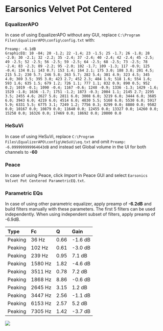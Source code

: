 # Earsonics Velvet Pot Centered

### EqualizerAPO
In case of using EqualizerAPO without any GUI, replace `C:\Program Files\EqualizerAPO\config\config.txt`
with:
```
Preamp: -6.1dB
GraphicEQ: 10 -84; 20 -1.2; 22 -1.4; 23 -1.5; 25 -1.7; 26 -1.8; 28 -2.0; 30 -2.1; 32 -2.2; 35 -2.4; 37 -2.4; 40 -2.4; 42 -2.4; 45 -2.5; 49 -2.5; 52 -2.5; 56 -2.5; 59 -2.5; 64 -2.5; 68 -2.5; 73 -2.5; 78 -2.4; 83 -2.3; 89 -2.2; 95 -2.0; 102 -1.7; 109 -1.3; 117 -0.9; 125 -0.4; 134 0.1; 143 0.7; 153 1.4; 164 2.1; 175 3.0; 188 3.8; 201 4.5; 215 5.2; 230 5.7; 246 5.8; 263 5.7; 282 5.4; 301 4.9; 323 4.5; 345 4.0; 369 3.5; 395 3.0; 423 2.7; 452 2.3; 484 1.9; 518 1.6; 554 1.6; 593 1.6; 635 1.5; 679 1.2; 726 1.1; 777 1.1; 832 0.9; 890 0.5; 952 0.2; 1019 -0.1; 1090 -0.4; 1167 -0.6; 1248 -0.9; 1336 -1.3; 1429 -1.6; 1529 -1.8; 1636 -1.7; 1751 -1.2; 1873 -0.3; 2004 1.1; 2145 2.7; 2295 3.5; 2455 4.6; 2627 5.8; 2811 6.0; 3008 6.0; 3219 6.0; 3444 6.0; 3685 6.0; 3943 6.0; 4219 6.0; 4514 6.0; 4830 5.5; 5168 6.0; 5530 6.0; 5917 5.9; 6331 5.5; 6775 3.1; 7249 1.2; 7756 0.3; 8299 0.0; 8880 0.0; 9502 0.0; 10167 0.0; 10879 0.0; 11640 0.0; 12455 0.0; 13327 0.0; 14260 0.0; 15258 0.0; 16326 0.0; 17469 0.0; 18692 0.0; 20000 0.0
```

### HeSuVi
In case of using HeSuVi, replace `C:\Program Files\EqualizerAPO\config\HeSuVi\eq.txt` and omit `Preamp:
-6.099999999964643dB` and instead set Global volume in the UI for both channels to **-60**

### Peace
In case of using Peace, click *Import* in Peace GUI and select `Earsonics Velvet Pot Centered ParametricEQ.txt`.

### Parametric EQs
In case of using other parametric equalizer, apply preamp of **-6.2dB** and build filters manually
with these parameters. The first 5 filters can be used independently.
When using independent subset of filters, apply preamp of -6.9dB.

| Type    | Fc      |    Q | Gain    |
|:--------|:--------|:-----|:--------|
| Peaking | 36 Hz   | 0.66 | -1.6 dB |
| Peaking | 102 Hz  | 0.61 | -3.0 dB |
| Peaking | 239 Hz  | 0.95 | 7.1 dB  |
| Peaking | 1580 Hz | 1.82 | -4.6 dB |
| Peaking | 3511 Hz | 0.78 | 7.2 dB  |
| Peaking | 1868 Hz | 8.86 | -0.6 dB |
| Peaking | 2645 Hz | 3.15 | 1.2 dB  |
| Peaking | 3447 Hz | 2.56 | -1.1 dB |
| Peaking | 6153 Hz | 2.57 | 5.2 dB  |
| Peaking | 7305 Hz | 1.42 | -3.7 dB |

![](https://raw.githubusercontent.com/jaakkopasanen/AutoEq/master/results/innerfidelity/sbaf-serious/Earsonics%20Velvet%20Pot%20Centered/Earsonics%20Velvet%20Pot%20Centered.png)